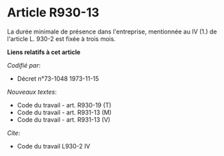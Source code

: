 # Article R930-13

La durée minimale de présence dans l'entreprise, mentionnée au IV (1.) de l'article L. 930-2 est fixée à trois mois.

**Liens relatifs à cet article**

_Codifié par_:

  - Décret n°73-1048 1973-11-15

_Nouveaux textes_:

  - Code du travail - art. R930-19 (T)
  - Code du travail - art. R931-13 (M)
  - Code du travail - art. R931-13 (V)

_Cite_:

  - Code du travail L930-2 IV
